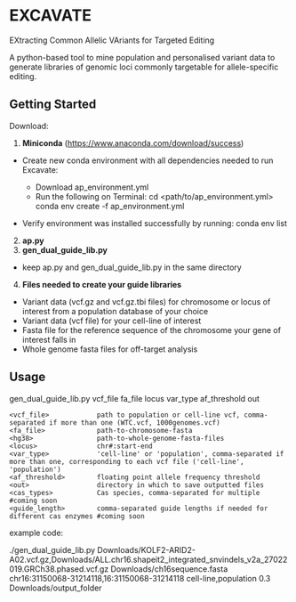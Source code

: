 # EXCAVATE

EXtracting Common Allelic VAriants for Targeted Editing

A python-based tool to mine population and personalised variant data to generate libraries of genomic loci commonly targetable for allele-specific editing.

## Getting Started

Download:

1. **Miniconda** (https://www.anaconda.com/download/success)

- Create new conda environment with all dependencies needed to run Excavate:

    - Download ap_environment.yml
    - Run the following on Terminal:
cd <path/to/ap_environment.yml>
conda env create -f ap_environment.yml
- Verify environment was installed successfully by running:
conda env list
2. **ap.py**
3. **gen_dual_guide_lib.py**

- keep ap.py and gen_dual_guide_lib.py in the same directory

4. **Files needed to create your guide libraries**
  - Variant data (vcf.gz and vcf.gz.tbi files) for chromosome or locus of interest from a population database of your choice
  - Variant data (vcf file) for your cell-line of interest
  - Fasta file for the reference sequence of the chromosome your gene of interest falls in
  - Whole genome fasta files for off-target analysis

## Usage

gen_dual_guide_lib.py vcf_file fa_file locus var_type af_threshold out

    <vcf_file>            path to population or cell-line vcf, comma-separated if more than one (WTC.vcf, 1000genomes.vcf)
    <fa_file>             path-to-chromosome-fasta
    <hg38>                path-to-whole-genome-fasta-files
    <locus>               chr#:start-end
    <var_type>            'cell-line' or 'population', comma-separated if more than one, corresponding to each vcf file ('cell-line', 'population')
    <af_threshold>        floating point allele frequency threshold
    <out>                 directory in which to save outputted files
    <cas_types>           Cas species, comma-separated for multiple #coming soon
    <guide_length>        comma-separated guide lengths if needed for different cas enzymes #coming soon

example code:

./gen_dual_guide_lib.py Downloads/KOLF2-ARID2-A02.vcf.gz,Downloads/ALL.chr16.shapeit2_integrated_snvindels_v2a_27022019.GRCh38.phased.vcf.gz Downloads/ch16sequence.fasta chr16:31150068-31214118,16:31150068-31214118 cell-line,population 0.3 Downloads/output_folder
